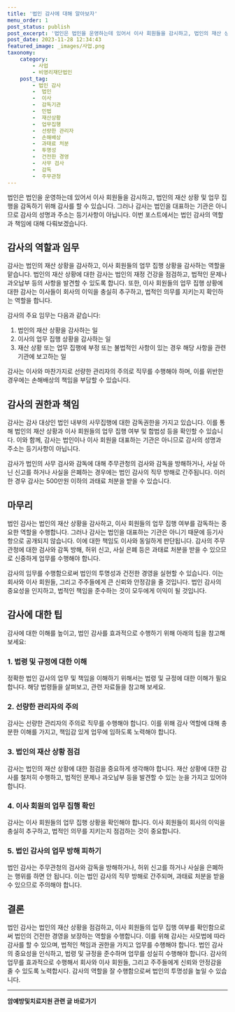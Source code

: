 ```yaml
---
title: '법인 감사에 대해 알아보자'
menu_order: 1
post_status: publish
post_excerpt: '법인은 법인을 운영하는데 있어서 이사 회원들을 감시하고, 법인의 재산 상황 및 업무 집행을 감독하기 위해 감사를 할 수 있습니다. 그러나 감사는 법인을 대표하는 기관은 아니므로 감사의 성명과 주소는 등기사항이 아닙니다. 이번 포스트에서는 법인 감사의 역할과 책임에 대해 다뤄보겠습니다.'
post_date: 2023-11-28 12:34:43
featured_image: _images/사업.png
taxonomy:
    category:
        - 사업
        - 비영리재단법인
    post_tag:
        - 법인 감사
        -  법인
        -  이사
        -  감독기관
        -  민법
        -  재산상황
        -  업무집행
        -  선량한 관리자
        -  손해배상
        -  과태료 처분
        -  투명성
        -  건전한 경영
        -  사무 검사
        -  감독
        -  주무관청
---
```



법인은 법인을 운영하는데 있어서 이사 회원들을 감시하고, 법인의 재산 상황 및 업무 집행을 감독하기 위해 감사를 할 수 있습니다. 그러나 감사는 법인을 대표하는 기관은 아니므로 감사의 성명과 주소는 등기사항이 아닙니다. 이번 포스트에서는 법인 감사의 역할과 책임에 대해 다뤄보겠습니다.

## 감사의 역할과 임무

감사는 법인의 재산 상황을 감사하고, 이사 회원들의 업무 집행 상황을 감사하는 역할을 맡습니다. 법인의 재산 상황에 대한 감사는 법인의 재정 건강을 점검하고, 법적인 문제나 과오납부 등의 사항을 발견할 수 있도록 합니다. 또한, 이사 회원들의 업무 집행 상황에 대한 감사는 이사들이 회사의 이익을 충실히 추구하고, 법적인 의무를 지키는지 확인하는 역할을 합니다.

감사의 주요 임무는 다음과 같습니다:
1. 법인의 재산 상황을 감사하는 일
2. 이사의 업무 집행 상황을 감사하는 일
3. 재산 상황 또는 업무 집행에 부정 또는 불법적인 사항이 있는 경우 해당 사항을 관련 기관에 보고하는 일

감사는 이사와 마찬가지로 선량한 관리자의 주의로 직무를 수행해야 하며, 이를 위반한 경우에는 손해배상의 책임을 부담할 수 있습니다.

## 감사의 권한과 책임

감사는 감사 대상인 법인 내부의 사무집행에 대한 감독권한을 가지고 있습니다. 이를 통해 법인의 재산 상황과 이사 회원들의 업무 집행 여부 및 합법성 등을 확인할 수 있습니다. 이와 함께, 감사는 법인이나 이사 회원을 대표하는 기관은 아니므로 감사의 성명과 주소는 등기사항이 아닙니다.

감사가 법인의 사무 검사와 감독에 대해 주무관청의 검사와 감독을 방해하거나, 사실 아닌 신고를 하거나 사실을 은폐하는 경우에는 법인 감사의 직무 방해로 간주됩니다. 이러한 경우 감사는 500만원 이하의 과태료 처분을 받을 수 있습니다.

## 마무리

법인 감사는 법인의 재산 상황을 감사하고, 이사 회원들의 업무 집행 여부를 감독하는 중요한 역할을 수행합니다. 그러나 감사는 법인을 대표하는 기관은 아니기 때문에 등기사항으로 공개되지 않습니다. 이에 대한 책임도 이사와 동일하게 판단됩니다. 감사의 주무관청에 대한 검사와 감독 방해, 허위 신고, 사실 은폐 등은 과태료 처분을 받을 수 있으므로 신중하게 업무를 수행해야 합니다.

감사의 임무를 수행함으로써 법인의 투명성과 건전한 경영을 실현할 수 있습니다. 이는 회사와 이사 회원들, 그리고 주주들에게 큰 신뢰와 안정감을 줄 것입니다. 법인 감사의 중요성을 인지하고, 법적인 책임을 준수하는 것이 모두에게 이익이 될 것입니다.

## 감사에 대한 팁

감사에 대한 이해를 높이고, 법인 감사를 효과적으로 수행하기 위해 아래의 팁을 참고해보세요:

### 1. 법령 및 규정에 대한 이해

정확한 법인 감사의 업무 및 책임을 이해하기 위해서는 법령 및 규정에 대한 이해가 필요합니다. 해당 법령들을 살펴보고, 관련 자료들을 참고해 보세요.

### 2. 선량한 관리자의 주의

감사는 선량한 관리자의 주의로 직무를 수행해야 합니다. 이를 위해 감사 역할에 대해 충분한 이해를 가지고, 책임감 있게 업무에 임하도록 노력해야 합니다.

### 3. 법인의 재산 상황 점검

감사는 법인의 재산 상황에 대한 점검을 중요하게 생각해야 합니다. 재산 상황에 대한 감사를 철저히 수행하고, 법적인 문제나 과오납부 등을 발견할 수 있는 눈을 가지고 있어야 합니다.

### 4. 이사 회원의 업무 집행 확인

감사는 이사 회원들의 업무 집행 상황을 확인해야 합니다. 이사 회원들이 회사의 이익을 충실히 추구하고, 법적인 의무를 지키는지 점검하는 것이 중요합니다.

### 5. 법인 감사의 업무 방해 피하기

법인 감사는 주무관청의 검사와 감독을 방해하거나, 허위 신고를 하거나 사실을 은폐하는 행위를 하면 안 됩니다. 이는 법인 감사의 직무 방해로 간주되며, 과태료 처분을 받을 수 있으므로 주의해야 합니다.

## 결론

법인 감사는 법인의 재산 상황을 점검하고, 이사 회원들의 업무 집행 여부를 확인함으로써 법인의 건전한 경영을 보장하는 역할을 수행합니다. 이를 위해 감사는 사모법에 따라 감사를 할 수 있으며, 법적인 책임과 권한을 가지고 업무를 수행해야 합니다. 법인 감사의 중요성을 인식하고, 법령 및 규정을 준수하며 업무를 성실히 수행해야 합니다. 감사의 업무를 효과적으로 수행해서 회사와 이사 회원들, 그리고 주주들에게 신뢰와 안정감을 줄 수 있도록 노력합시다. 감사의 역할을 잘 수행함으로써 법인의 투명성을 높일 수 있습니다.
<!-- wp:separator -->
<hr class="wp-block-separator has-alpha-channel-opacity"/>
<!-- /wp:separator -->

<!-- wp:group {"backgroundColor":"base","layout":{"type":"constrained"}} -->
<div class="wp-block-group has-base-background-color has-background"><!-- wp:paragraph {"align":"center","fontSize":"medium"} -->
<p class="has-text-align-center has-large-font-size"><strong>암예방및치료지원 관련 글 바로가기</strong></p>
<!-- /wp:paragraph -->


<!-- wp:latest-posts
{"categories":[{"id":22696,"count":19,"description":"","link":"https://uknowlaw.com/category/%ec%95%94%ec%98%88%eb%b0%a9%eb%b0%8f%ec%b9%98%eb%a3%8c%ec%a7%80%ec%9b%90/","name":"암예방및치료지원","slug":"암예방및치료지원","taxonomy":"category","parent":0,"meta":[],"_links":{"self":[{"href":"https://uknowlaw.com/wp-json/wp/v2/categories/22696"}],"collection":[{"href":"https://uknowlaw.com/wp-json/wp/v2/categories"}],"about":[{"href":"https://uknowlaw.com/wp-json/wp/v2/taxonomies/category"}],"wp:post_type":[{"href":"https://uknowlaw.com/wp-json/wp/v2/posts?categories=22696"}],"curies":[{"name":"wp","href":"https://api.w.org/{rel}","templated":true}]}}],"postsToShow":100,"excerptLength":28,"postLayout":"grid","columns":2,"featuredImageAlign":"left","featuredImageSizeSlug":"large","fontSize":"small"} /--></div>
<!-- /wp:group -->